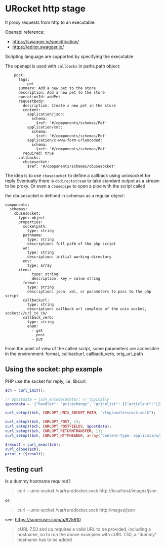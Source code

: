 # URocket http stage

It proxy requests from http to an executable.

Openapi reference:
- https://swagger.io/specification/
- https://editor.swagger.io/

Scripting language are supported by specifying the executable

The openapi is used with `callbacks` in paths.path object:

```
    post:
      tags:
        - pet
      summary: Add a new pet to the store
      description: Add a new pet to the store
      operationId: addPet
      requestBody:
        description: Create a new pet in the store
        content:
          application/json:
            schema:
              $ref: '#/components/schemas/Pet'
          application/xml:
            schema:
              $ref: '#/components/schemas/Pet'
          application/x-www-form-urlencoded:
            schema:
              $ref: '#/components/schemas/Pet'
        required: true
      callbacks:
        cbusesocket:
          $ref: '#/components/schemas/cbusesocket'
```

The idea is to use `cbusesocket` to define a callback using unixsocket for reply
Eventually there is `cbdirectstream` to take standard output as a stream to be proxy.
Or even a `cbusepipe` to open a pipe with the script called.

the cbusesocket is defined in schemas as a regular object:

```
components:
  schemas:
    cbusesocket:
      type: object
      properties:
        socketpath:
          type: string
        pathname:
          type: string
          description: full path of the php script
        wd:
          type: string
          description: initial working directory
        env:
          type: array
	  items:
            type: string
            description: key = value string
        format:
          type: string
          description: json, xml, or parameters to pass to the php script
        callbackurl:
          type: string
          description: callback url complete of the unix socket, socket://url_to_cb/
        callback_verb:
          type: string
          enum:
            - get
            - post
            - put
```

From the point of view of the called script, some parameters are accessible in the environment:
format, callbackurl, callback_verb, orig_url_path

## Using the socket: php example

PHP use the socket for reply, i.e. libcurl:

```php
$ch = curl_init();

// $postdata = json_encode($data); // typically
$postdata = '{"handler": "pricechange", "pricelist": [{"articlenr":"12312", ...}]}';

curl_setopt($ch, CURLOPT_UNIX_SOCKET_PATH, "/tmp/uselessrock.sock");

curl_setopt($ch, CURLOPT_POST, 1);
curl_setopt($ch, CURLOPT_POSTFIELDS, $postdata);
curl_setopt($ch, CURLOPT_RETURNTRANSFER, 1); 
curl_setopt($ch, CURLOPT_HTTPHEADER, array('Content-Type: application/json'));

$result = curl_exec($ch);
curl_close($ch);
print_r ($result);
```


## Testing curl

Is a dummy hostname required?

> curl --unix-socket /var/run/docker.sock http://localhost/images/json

or:

> curl --unix-socket /var/run/docker.sock http:/images/json

see:
https://superuser.com/a/925610

> cURL 7.50 and up requires a valid URL to be provided, including a hostname, so to run the above examples with cURL 7.50, a "dummy" hostname has to be added

